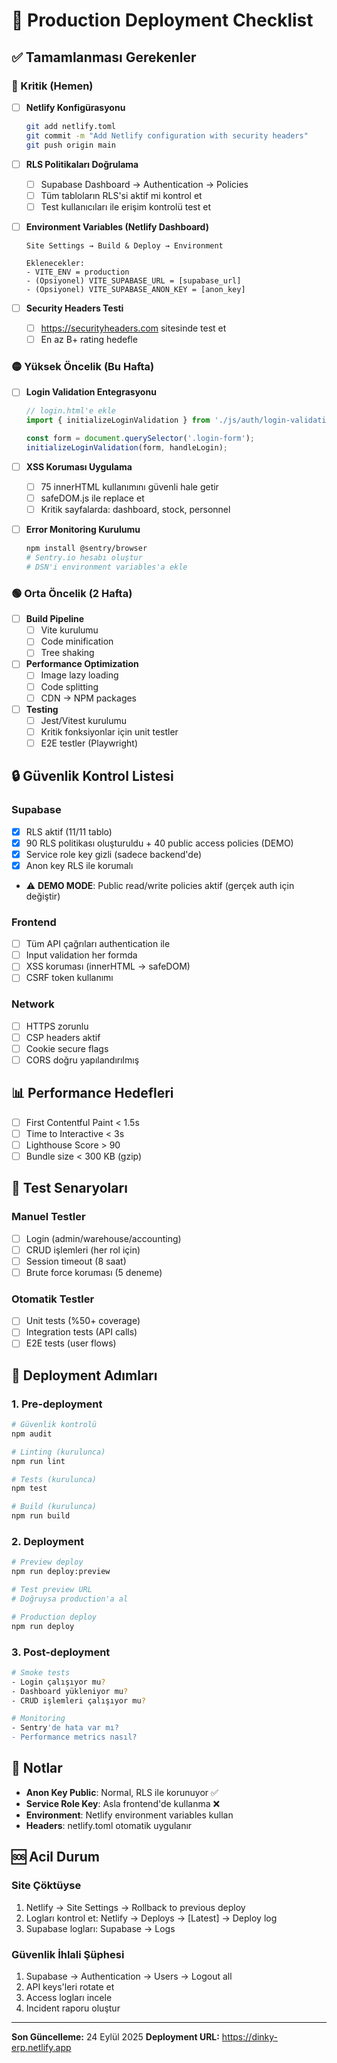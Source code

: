 # 🚀 Production Deployment Checklist

## ✅ Tamamlanması Gerekenler

### 🔴 Kritik (Hemen)

- [ ] **Netlify Konfigürasyonu**
  ```bash
  git add netlify.toml
  git commit -m "Add Netlify configuration with security headers"
  git push origin main
  ```

- [ ] **RLS Politikaları Doğrulama**
  - [ ] Supabase Dashboard → Authentication → Policies
  - [ ] Tüm tabloların RLS'si aktif mi kontrol et
  - [ ] Test kullanıcıları ile erişim kontrolü test et

- [ ] **Environment Variables (Netlify Dashboard)**
  ```
  Site Settings → Build & Deploy → Environment

  Eklenecekler:
  - VITE_ENV = production
  - (Opsiyonel) VITE_SUPABASE_URL = [supabase_url]
  - (Opsiyonel) VITE_SUPABASE_ANON_KEY = [anon_key]
  ```

- [ ] **Security Headers Testi**
  - [ ] https://securityheaders.com sitesinde test et
  - [ ] En az B+ rating hedefle

### 🟡 Yüksek Öncelik (Bu Hafta)

- [ ] **Login Validation Entegrasyonu**
  ```javascript
  // login.html'e ekle
  import { initializeLoginValidation } from './js/auth/login-validation.js';

  const form = document.querySelector('.login-form');
  initializeLoginValidation(form, handleLogin);
  ```

- [ ] **XSS Koruması Uygulama**
  - [ ] 75 innerHTML kullanımını güvenli hale getir
  - [ ] safeDOM.js ile replace et
  - [ ] Kritik sayfalarda: dashboard, stock, personnel

- [ ] **Error Monitoring Kurulumu**
  ```bash
  npm install @sentry/browser
  # Sentry.io hesabı oluştur
  # DSN'i environment variables'a ekle
  ```

### 🟢 Orta Öncelik (2 Hafta)

- [ ] **Build Pipeline**
  - [ ] Vite kurulumu
  - [ ] Code minification
  - [ ] Tree shaking

- [ ] **Performance Optimization**
  - [ ] Image lazy loading
  - [ ] Code splitting
  - [ ] CDN → NPM packages

- [ ] **Testing**
  - [ ] Jest/Vitest kurulumu
  - [ ] Kritik fonksiyonlar için unit testler
  - [ ] E2E testler (Playwright)

## 🔒 Güvenlik Kontrol Listesi

### Supabase
- [x] RLS aktif (11/11 tablo)
- [x] 90 RLS politikası oluşturuldu + 40 public access policies (DEMO)
- [x] Service role key gizli (sadece backend'de)
- [x] Anon key RLS ile korumalı
- ⚠️ **DEMO MODE**: Public read/write policies aktif (gerçek auth için değiştir)

### Frontend
- [ ] Tüm API çağrıları authentication ile
- [ ] Input validation her formda
- [ ] XSS koruması (innerHTML → safeDOM)
- [ ] CSRF token kullanımı

### Network
- [ ] HTTPS zorunlu
- [ ] CSP headers aktif
- [ ] Cookie secure flags
- [ ] CORS doğru yapılandırılmış

## 📊 Performance Hedefleri

- [ ] First Contentful Paint < 1.5s
- [ ] Time to Interactive < 3s
- [ ] Lighthouse Score > 90
- [ ] Bundle size < 300 KB (gzip)

## 🧪 Test Senaryoları

### Manuel Testler
- [ ] Login (admin/warehouse/accounting)
- [ ] CRUD işlemleri (her rol için)
- [ ] Session timeout (8 saat)
- [ ] Brute force koruması (5 deneme)

### Otomatik Testler
- [ ] Unit tests (%50+ coverage)
- [ ] Integration tests (API calls)
- [ ] E2E tests (user flows)

## 🚀 Deployment Adımları

### 1. Pre-deployment
```bash
# Güvenlik kontrolü
npm audit

# Linting (kurulunca)
npm run lint

# Tests (kurulunca)
npm test

# Build (kurulunca)
npm run build
```

### 2. Deployment
```bash
# Preview deploy
npm run deploy:preview

# Test preview URL
# Doğruysa production'a al

# Production deploy
npm run deploy
```

### 3. Post-deployment
```bash
# Smoke tests
- Login çalışıyor mu?
- Dashboard yükleniyor mu?
- CRUD işlemleri çalışıyor mu?

# Monitoring
- Sentry'de hata var mı?
- Performance metrics nasıl?
```

## 📝 Notlar

- **Anon Key Public**: Normal, RLS ile korunuyor ✅
- **Service Role Key**: Asla frontend'de kullanma ❌
- **Environment**: Netlify environment variables kullan
- **Headers**: netlify.toml otomatik uygulanır

## 🆘 Acil Durum

### Site Çöktüyse
1. Netlify → Site Settings → Rollback to previous deploy
2. Logları kontrol et: Netlify → Deploys → [Latest] → Deploy log
3. Supabase logları: Supabase → Logs

### Güvenlik İhlali Şüphesi
1. Supabase → Authentication → Users → Logout all
2. API keys'leri rotate et
3. Access logları incele
4. Incident raporu oluştur

---

**Son Güncelleme:** 24 Eylül 2025
**Deployment URL:** https://dinky-erp.netlify.app